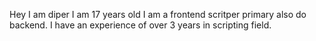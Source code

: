 Hey I am diper I am 17 years old I am a frontend scritper primary also do backend. I have an experience of over 3 years in scripting field.
